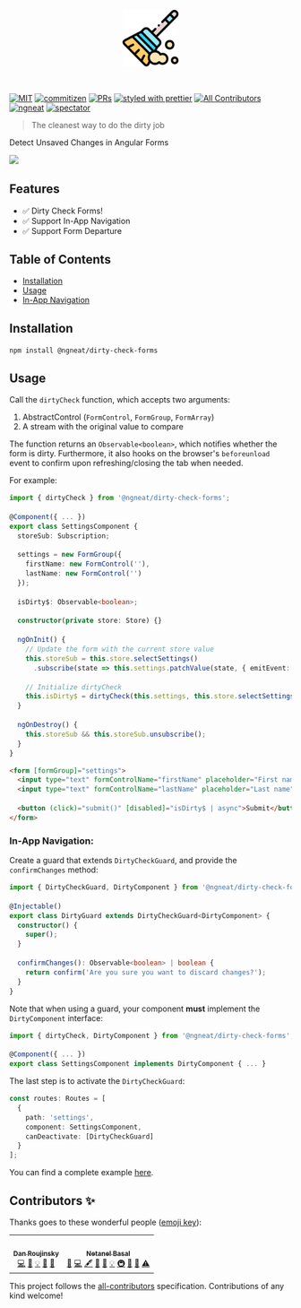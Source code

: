 <p align="center">
 <img width="20%" height="20%" src="./logo.svg">
</p>

<br />

[![MIT](https://img.shields.io/packagist/l/doctrine/orm.svg?style=flat-square)]()
[![commitizen](https://img.shields.io/badge/commitizen-friendly-brightgreen.svg?style=flat-square)]()
[![PRs](https://img.shields.io/badge/PRs-welcome-brightgreen.svg?style=flat-square)]()
[![styled with prettier](https://img.shields.io/badge/styled_with-prettier-ff69b4.svg?style=flat-square)](https://github.com/prettier/prettier)
[![All Contributors](https://img.shields.io/badge/all_contributors-2-orange.svg?style=flat-square)](#contributors-)
[![ngneat](https://img.shields.io/badge/@-ngneat-383636?style=flat-square&labelColor=8f68d4)](https://github.com/ngneat/)
[![spectator](https://img.shields.io/badge/tested%20with-spectator-2196F3.svg?style=flat-square)]()

> The cleanest way to do the dirty job

Detect Unsaved Changes in Angular Forms

<img src="https://miro.medium.com/max/1400/1*OEA-Gdmy4GFmkNPCtwHXKg.gif">

## Features

- ✅ Dirty Check Forms!
- ✅ Support In-App Navigation
- ✅ Support Form Departure

## Table of Contents

- [Installation](#installation)
- [Usage](#usage)
- [In-App Navigation](#In-App-Navigation)

## Installation

`npm install @ngneat/dirty-check-forms`

## Usage

Call the `dirtyCheck` function, which accepts two arguments:

1. AbstractControl (`FormControl`, `FormGroup`, `FormArray`)
2. A stream with the original value to compare

The function returns an `Observable<boolean>`, which notifies whether the form is dirty. Furthermore, it also hooks on the browser's `beforeunload` event to confirm upon refreshing/closing the tab when needed.

For example:

```ts
import { dirtyCheck } from '@ngneat/dirty-check-forms';

@Component({ ... })
export class SettingsComponent {
  storeSub: Subscription;

  settings = new FormGroup({
    firstName: new FormControl(''),
    lastName: new FormControl('')
  });

  isDirty$: Observable<boolean>;

  constructor(private store: Store) {}

  ngOnInit() {
    // Update the form with the current store value
    this.storeSub = this.store.selectSettings()
      .subscribe(state => this.settings.patchValue(state, { emitEvent: false }));

    // Initialize dirtyCheck
    this.isDirty$ = dirtyCheck(this.settings, this.store.selectSettings());
  }

  ngOnDestroy() {
    this.storeSub && this.storeSub.unsubscribe();
  }
}
```

```html
<form [formGroup]="settings">
  <input type="text" formControlName="firstName" placeholder="First name" />
  <input type="text" formControlName="lastName" placeholder="Last name" />

  <button (click)="submit()" [disabled]="isDirty$ | async">Submit</button>
</form>
```

### In-App Navigation:

Create a guard that extends `DirtyCheckGuard`, and provide the `confirmChanges` method:

```ts
import { DirtyCheckGuard, DirtyComponent } from '@ngneat/dirty-check-forms';

@Injectable()
export class DirtyGuard extends DirtyCheckGuard<DirtyComponent> {
  constructor() {
    super();
  }

  confirmChanges(): Observable<boolean> | boolean {
    return confirm('Are you sure you want to discard changes?');
  }
}
```

Note that when using a guard, your component **must** implement the `DirtyComponent` interface:

```ts
import { dirtyCheck, DirtyComponent } from '@ngneat/dirty-check-forms';

@Component({ ... })
export class SettingsComponent implements DirtyComponent { ... }
```

The last step is to activate the `DirtyCheckGuard`:

```ts
const routes: Routes = [
  {
    path: 'settings',
    component: SettingsComponent,
    canDeactivate: [DirtyCheckGuard]
  }
];
```

You can find a complete example [here](https://github.com/ngneat/dirty-check-forms/tree/master/apps/playground).

## Contributors ✨

Thanks goes to these wonderful people ([emoji key](https://allcontributors.org/docs/en/emoji-key)):

<!-- ALL-CONTRIBUTORS-LIST:START - Do not remove or modify this section -->
<!-- prettier-ignore-start -->
<!-- markdownlint-disable -->
<table>
  <tr>
    <td align="center"><a href="https://github.com/danzrou"><img src="https://avatars3.githubusercontent.com/u/6433766?v=4" width="100px;" alt=""/><br /><sub><b>Dan Roujinsky</b></sub></a><br /><a href="https://github.com/@ngneat/dirty-check-forms/commits?author=danzrou" title="Code">💻</a> <a href="https://github.com/@ngneat/dirty-check-forms/commits?author=danzrou" title="Documentation">📖</a> <a href="#example-danzrou" title="Examples">💡</a> <a href="#ideas-danzrou" title="Ideas, Planning, & Feedback">🤔</a> <a href="#projectManagement-danzrou" title="Project Management">📆</a></td>
    <td align="center"><a href="https://www.netbasal.com"><img src="https://avatars1.githubusercontent.com/u/6745730?v=4" width="100px;" alt=""/><br /><sub><b>Netanel Basal</b></sub></a><br /><a href="#blog-NetanelBasal" title="Blogposts">📝</a> <a href="https://github.com/@ngneat/dirty-check-forms/commits?author=NetanelBasal" title="Code">💻</a> <a href="#content-NetanelBasal" title="Content">🖋</a> <a href="#design-NetanelBasal" title="Design">🎨</a> <a href="https://github.com/@ngneat/dirty-check-forms/commits?author=NetanelBasal" title="Documentation">📖</a> <a href="#example-NetanelBasal" title="Examples">💡</a> <a href="#infra-NetanelBasal" title="Infrastructure (Hosting, Build-Tools, etc)">🚇</a> <a href="#maintenance-NetanelBasal" title="Maintenance">🚧</a> <a href="#projectManagement-NetanelBasal" title="Project Management">📆</a> <a href="https://github.com/@ngneat/dirty-check-forms/commits?author=NetanelBasal" title="Tests">⚠️</a></td>
  </tr>
</table>

<!-- markdownlint-enable -->
<!-- prettier-ignore-end -->

<!-- ALL-CONTRIBUTORS-LIST:END -->

This project follows the [all-contributors](https://github.com/all-contributors/all-contributors) specification. Contributions of any kind welcome!
